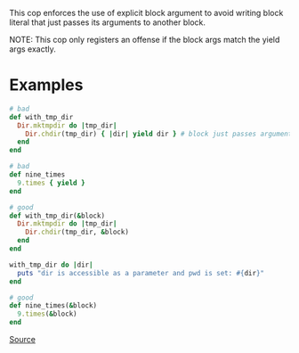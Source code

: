 
This cop enforces the use of explicit block argument to avoid writing
block literal that just passes its arguments to another block.

NOTE: This cop only registers an offense if the block args match the
yield args exactly.

# Examples

```ruby
# bad
def with_tmp_dir
  Dir.mktmpdir do |tmp_dir|
    Dir.chdir(tmp_dir) { |dir| yield dir } # block just passes arguments
  end
end

# bad
def nine_times
  9.times { yield }
end

# good
def with_tmp_dir(&block)
  Dir.mktmpdir do |tmp_dir|
    Dir.chdir(tmp_dir, &block)
  end
end

with_tmp_dir do |dir|
  puts "dir is accessible as a parameter and pwd is set: #{dir}"
end

# good
def nine_times(&block)
  9.times(&block)
end
```

[Source](http://www.rubydoc.info/gems/rubocop/RuboCop/Cop/Style/ExplicitBlockArgument)